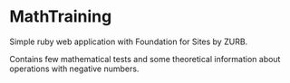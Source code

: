 # MathTraining
Simple ruby web application with Foundation for Sites by ZURB.

Contains few mathematical tests and some theoretical information
about operations with negative numbers.
